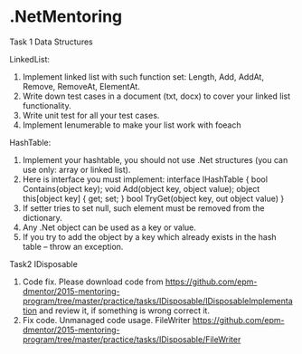 # .NetMentoring
Task 1 Data Structures
  
  LinkedList:
1. Implement linked list with such function set: Length, Add, AddAt, Remove, RemoveAt, ElementAt.
2. Write down test cases in a document (txt, docx) to cover your linked list functionality.
3. Write unit test for all your test cases.
4. Implement Ienumerable to make your list work with foeach

  HashTable:
  
1. Implement your hashtable, you should not use .Net structures (you can use only: array or linked list).
2. Here is interface you must implement:
  interface IHashTable
  {
  bool Contains(object key);
  void Add(object key, object value);
  object this[object key] { get; set; } bool TryGet(object key, out object value)
  }
3. If setter tries to set null, such element must be removed from the dictionary.
4. Any .Net object can be used as a key or value.
5. If you try to add the object by a key which already exists in the hash table – throw an exception.

Task2 IDisposable
1. Code fix. Please download code from 
https://github.com/epm-dmentor/2015-mentoring-program/tree/master/practice/tasks/IDisposable/IDisposableImplementation
and review it, if something is wrong correct it.
2. Fix code. Unmanaged code usage. FileWriter 
https://github.com/epm-dmentor/2015-mentoring-program/tree/master/practice/tasks/IDisposable/FileWriter

